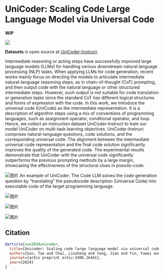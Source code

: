 # UniCoder: Scaling Code Large Language Model via Universal Code

**WIP**

[![](https://img.shields.io/badge/arXiv-2406.16441-b31b1b.svg?style=for-the-badge)](https://arxiv.org/abs/2406.16441)


**Datasets** is open source at [UniCoder-Instruct](https://huggingface.co/datasets/ASC8384/UniCoder-Instruct).

Intermediate reasoning or acting steps have successfully improved large language models (LLMs) for handling various downstream natural language processing (NLP) tasks. When applying LLMs for code generation, recent works mainly focus on directing the models to articulate intermediate natural-language reasoning steps, as in chain-of-thought (CoT) prompting, and then output code with the natural language or other structured intermediate steps. However, such output is not suitable for code translation or generation tasks since the standard CoT has different logical structures and forms of expression with the code. In this work, we introduce the universal code (UniCode) as the intermediate representation. It is a description of algorithm steps using a mix of conventions of programming languages, such as assignment operator, conditional operator, and loop. Hence, we collect an instruction dataset UniCoder-Instruct to train our model UniCoder on multi-task learning objectives. UniCoder-Instruct comprises natural-language questions, code solutions, and the corresponding universal code. The alignment between the intermediate universal code representation and the final code solution significantly improves the quality of the generated code. The experimental results demonstrate that UniCoder with the universal code significantly outperforms the previous prompting methods by a large margin, showcasing the effectiveness of the structural clues in pseudo-code. 

![图片](https://github.com/user-attachments/assets/1852f14b-2177-4a63-8b14-a97d2655c26a)
An example of UniCoder. The Code LLM solves the code generation question by “translating” the pseudocode description (Universal Code) into executable code of the target programming language.

![图片](https://github.com/user-attachments/assets/3620c902-1803-4fe2-932b-17d051cae496)

![图片](https://github.com/user-attachments/assets/5805cb9b-793e-44f5-81f6-5cfda606b348)

![图片](https://github.com/user-attachments/assets/166fefe3-8303-4e37-b2e0-ef83e7c62d08)


## Citation

```bibtex
@article{sun2024unicoder,
  title={Unicoder: Scaling code large language model via universal code},
  author={Sun, Tao and Chai, Linzheng and Yang, Jian and Yin, Yuwei and Guo, Hongcheng and Liu, Jiaheng and Wang, Bing and Yang, Liqun and Li, Zhoujun},
  journal={arXiv preprint arXiv:2406.16441},
  year={2024}
}
```
